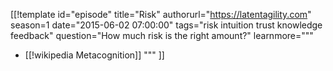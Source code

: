 [[!template id="episode"
title="Risk"
authorurl="https://latentagility.com"
season=1
date="2015-06-02 07:00:00"
tags="risk intuition trust knowledge feedback"
question="How much risk is the right amount?"
learnmore="""
- [[!wikipedia Metacognition]]
"""
]]
